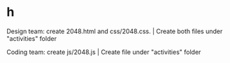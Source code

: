 # h

Design team: create 2048.html and css/2048.css. | Create both files under "activities" folder

Coding team: create js/2048.js | Create file under "activities" folder


